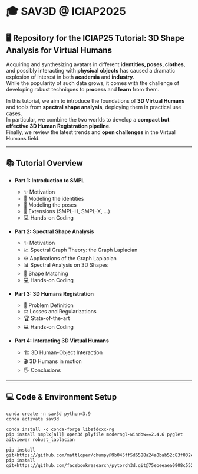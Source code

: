 # 🎓 SAV3D @ ICIAP2025

## 🖥 Repository for the ICIAP25 Tutorial: 3D Shape Analysis for Virtual Humans

Acquiring and synthesizing avatars in different **identities, poses, clothes**, and possibly interacting with **physical objects** has caused a dramatic explosion of interest in both **academia** and **industry**.  
While the popularity of such data grows, it comes with the challenge of developing robust techniques to **process** and **learn** from them.

In this tutorial, we aim to introduce the foundations of **3D Virtual Humans** and tools from **spectral shape analysis**, deploying them in practical use cases.  
In particular, we combine the two worlds to develop a **compact but effective 3D Human Registration pipeline**.  
Finally, we review the latest trends and **open challenges** in the Virtual Humans field.

---

## 📚 Tutorial Overview

- **Part 1: Introduction to SMPL**
  - ✨ Motivation
  - 🧍 Modeling the identities
  - 🤸 Modeling the poses
  - 🔧 Extensions (SMPL-H, SMPL-X, ...)
  - 💻 Hands-on Coding

- **Part 2: Spectral Shape Analysis**
  - ✨ Motivation
  - 📈 Spectral Graph Theory: the Graph Laplacian
  - ⚙️ Applications of the Graph Laplacian
  - 📊 Spectral Analysis on 3D Shapes
  - 🔗 Shape Matching
  - 💻 Hands-on Coding

- **Part 3: 3D Humans Registration**
  - 🎯 Problem Definition
  - ⚖️ Losses and Regularizations
  - 🏆 State-of-the-art
  - 💻 Hands-on Coding

- **Part 4: Interacting 3D Virtual Humans**
  - 🏗 3D Human-Object Interaction
  - 🎬 3D Humans in motion
  - 🖐 Conclusions

---

## 💻 Code & Environment Setup
```
conda create -n sav3d python=3.9
conda activate sav3d

conda install -c conda-forge libstdcxx-ng
pip install smplx[all] open3d plyfile moderngl-window==2.4.6 pyglet aitviewer robust_laplacian

pip install git+https://github.com/mattloper/chumpy@9b045ff5d6588a24a0bab52c83f032e2ba433e17
pip install git+https://github.com/facebookresearch/pytorch3d.git@75ebeeaea0908c5527e7b1e305fbc7681382db47


